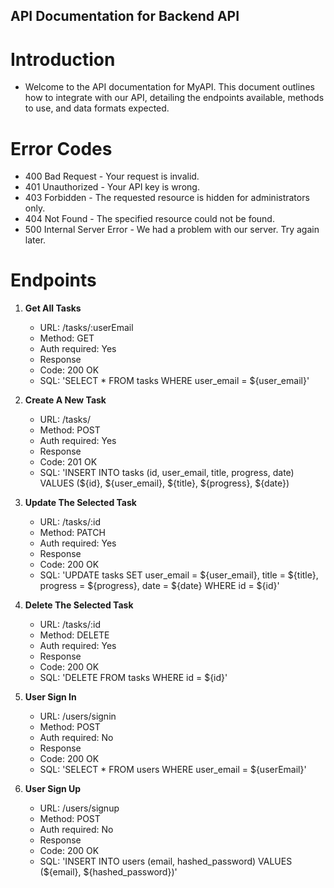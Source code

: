 ## API Documentation for Backend API

# Introduction

- Welcome to the API documentation for MyAPI. This document outlines how to integrate with our API, detailing the endpoints available, methods to use, and data formats expected.

# Error Codes

- 400 Bad Request - Your request is invalid.
- 401 Unauthorized - Your API key is wrong.
- 403 Forbidden - The requested resource is hidden for administrators only.
- 404 Not Found - The specified resource could not be found.
- 500 Internal Server Error - We had a problem with our server. Try again later.

# Endpoints

1. **Get All Tasks**

   - URL: /tasks/:userEmail
   - Method: GET
   - Auth required: Yes
   - Response
   - Code: 200 OK
   - SQL: 'SELECT \* FROM tasks WHERE user_email = ${user_email}'

2. **Create A New Task**

   - URL: /tasks/
   - Method: POST
   - Auth required: Yes
   - Response
   - Code: 201 OK
   - SQL: 'INSERT INTO tasks (id, user_email, title, progress, date) VALUES (${id}, ${user_email}, ${title}, ${progress}, ${date})

3. **Update The Selected Task**

   - URL: /tasks/:id
   - Method: PATCH
   - Auth required: Yes
   - Response
   - Code: 200 OK
   - SQL: 'UPDATE tasks SET user_email = ${user_email}, title = ${title}, progress = ${progress}, date = ${date} WHERE id = ${id}'

4. **Delete The Selected Task**

   - URL: /tasks/:id
   - Method: DELETE
   - Auth required: Yes
   - Response
   - Code: 200 OK
   - SQL: 'DELETE FROM tasks WHERE id = ${id}'

5. **User Sign In**

   - URL: /users/signin
   - Method: POST
   - Auth required: No
   - Response
   - Code: 200 OK
   - SQL: 'SELECT \* FROM users WHERE user_email = ${userEmail}'

6. **User Sign Up**

   - URL: /users/signup
   - Method: POST
   - Auth required: No
   - Response
   - Code: 200 OK
   - SQL: 'INSERT INTO users (email, hashed_password) VALUES (${email}, ${hashed_password})'
